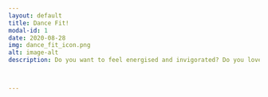 ```yaml
---
layout: default
title: Dance Fit!
modal-id: 1
date: 2020-08-28
img: dance_fit_icon.png
alt: image-alt
description: Do you want to feel energised and invigorated? Do you love dancing? This is for you!!<br><br> Dance Fit has been designed to get you moving to a variety of rhythms and styles of music including, Salsa, Street Dance, Afrobeats, 70s & 80s & Modern Jazz! This class is all about having fun, enjoying letting yourself loose with the music, whilst also learning playful moves & dances!<br><br>When taking this class, you will:<br><br>+ Experience an improvement of physical, as well as mental health <br> + Build self-confidence and self-esteem<br> + Be free to express yourself, in an encouraging & non-judgemental atmosphere<br>+ Experience cultures through different dance styles and genres<br>+ Feel energised, invigorated & uplifted!<br><br> All in-person classes are socially distanced at a minimum distance of 1.5m.<br> <b>Outdoor Location:</b> <a href="https://goo.gl/maps/AZD6XqLQBJx4pVRN7">Balkstraat 31, Utrecht (Basketball court)</a><br> <b>Indoor location:</b> <a href="https://goo.gl/maps/bHJrBv8n2Uzu16xTA">Buurcentrum De Leeuw, Utrecht</a>



---
```

